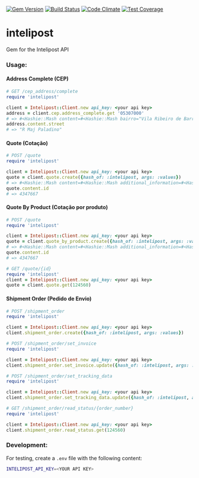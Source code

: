 [![Gem Version](https://badge.fury.io/rb/intelipost.svg)](http://badge.fury.io/rb/intelipost)
[![Build Status](https://travis-ci.org/natuelabs/intelipost.svg?branch=master)](https://travis-ci.org/natuelabs/intelipost)
[![Code Climate](https://codeclimate.com/github/natuelabs/intelipost/badges/gpa.svg)](https://codeclimate.com/github/natuelabs/intelipost)
[![Test Coverage](https://codeclimate.com/github/natuelabs/intelipost/badges/coverage.svg)](https://codeclimate.com/github/natuelabs/intelipost/coverage)


# intelipost
Gem for the Intelipost API

### Usage:

#### Address Complete (CEP)

````ruby
# GET /cep_address/complete
require 'intelipost'

client = Intelipost::Client.new api_key: <your api key>
address = client.cep.address_complete.get '05307000'
# => #<Hashie::Mash content=#<Hashie::Mash bairro="Vila Ribeiro de Barros" city="São Paulo" ibge="3550308" neighborhood="Vila Ribeiro de Barros" state="São Paulo" state_short="SP" street="R Maj Paladino"> messages=[] status="OK" time="0.6 ms">
address.content.street
# => "R Maj Paladino"
````

#### Quote (Cotação)

````ruby
# POST /quote
require 'intelipost'

client = Intelipost::Client.new api_key: <your api key>
quote = client.quote.create({hash_of: :intelipost, args: :values})
# => #<Hashie::Mash content=#<Hashie::Mash additional_information=#<Hashie::Mash client_type="gold" delivery_method_ids=[4, 3, 2] extra_cost_absolute=0.0 extra_cost_percentage=0.0 free_shipping=false lead_time_business_days=0 sales_channel="hotsite" tax_id=nil> client_id=1783 created=1433872646799 created_iso="2015-06-09T14:57:26.799-03:00" delivery_options=[#<Hashie::Mash delivery_estimate_business_days=1 delivery_method_id=4 delivery_method_name="Total Express" delivery_method_type="EXPRESS" delivery_note=nil description="Total Express" final_shipping_cost=5.05 logistic_provider_name="Total" provider_shipping_cost=5.05>, #<Hashie::Mash delivery_estimate_business_days=1 delivery_method_id=3 delivery_method_name="Correios eSedex" delivery_method_type="EXPRESS" delivery_note=nil description="Correios eSedex" final_shipping_cost=7.83 logistic_provider_name="Correios" provider_shipping_cost=7.83>, #<Hashie::Mash delivery_estimate_business_days=1 delivery_method_id=2 delivery_method_name="Correios Sedex" delivery_method_type="EXPRESS" delivery_note=nil description="Correios Sedex" final_shipping_cost=13.83 logistic_provider_name="Correios" provider_shipping_cost=13.83>] destination_zip_code="06396-200" id=4347667 origin_zip_code="04037-003" platform=nil volumes=[#<Hashie::Mash cost_of_goods=100.0 description=nil height=10.0 length=10.0 volume_type="BOX" weight=0.1 width=10.0>]> messages=[] status="OK" time="34.0 ms">
quote.content.id
# => 4347667
````


#### Quote By Product (Cotação por produto)

````ruby
# POST /quote
require 'intelipost'

client = Intelipost::Client.new api_key: <your api key>
quote = client.quote_by_product.create({hash_of: :intelipost, args: :values})
# => #<Hashie::Mash content=#<Hashie::Mash additional_information=#<Hashie::Mash client_type="gold" delivery_method_ids=[4, 3, 2] extra_cost_absolute=0.0 extra_cost_percentage=0.0 free_shipping=false lead_time_business_days=0 sales_channel="hotsite" tax_id=nil> client_id=1783 created=1433872646799 created_iso="2015-06-09T14:57:26.799-03:00" delivery_options=[#<Hashie::Mash delivery_estimate_business_days=1 delivery_method_id=4 delivery_method_name="Total Express" delivery_method_type="EXPRESS" delivery_note=nil description="Total Express" final_shipping_cost=5.05 logistic_provider_name="Total" provider_shipping_cost=5.05>, #<Hashie::Mash delivery_estimate_business_days=1 delivery_method_id=3 delivery_method_name="Correios eSedex" delivery_method_type="EXPRESS" delivery_note=nil description="Correios eSedex" final_shipping_cost=7.83 logistic_provider_name="Correios" provider_shipping_cost=7.83>, #<Hashie::Mash delivery_estimate_business_days=1 delivery_method_id=2 delivery_method_name="Correios Sedex" delivery_method_type="EXPRESS" delivery_note=nil description="Correios Sedex" final_shipping_cost=13.83 logistic_provider_name="Correios" provider_shipping_cost=13.83>] destination_zip_code="06396-200" id=4347667 origin_zip_code="04037-003" platform=nil products=[#<Hashie::Mash weight=5 cost_of_goods=100 width=10.0 height=10.0 length="BOX" quantity=1 sku_id=2323232 product_category=Calçados>]> messages=[] status="OK" time="34.0 ms">
quote.content.id
# => 4347667
````

````ruby
# GET /quote/{id}
require 'intelipost'
client = Intelipost::Client.new api_key: <your api key>
quote = client.quote.get(124560)
````

#### Shipment Order (Pedido de Envio)

````ruby
# POST /shipment_order
require 'intelipost'

client = Intelipost::Client.new api_key: <your api key>
client.shipment_order.create({hash_of: :intelipost, args: :values})
````

````ruby
# POST /shipment_order/set_invoice
require 'intelipost'

client = Intelipost::Client.new api_key: <your api key>
client.shipment_order.set_invoice.update({hash_of: :intelipost, args: :values})
````

````ruby
# POST /shipment_order/set_tracking_data
require 'intelipost'

client = Intelipost::Client.new api_key: <your api key>
client.shipment_order.set_tracking_data.update({hash_of: :intelipost, args: :values})
````

````ruby
# GET /shipment_order/read_status/{order_number}
require 'intelipost'

client = Intelipost::Client.new api_key: <your api key>
client.shipment_order.read_status.get(124560)
````

### Development:

For testing, create a `.env` file with the following content:
````bash
INTELIPOST_API_KEY=<YOUR API KEY>
````
